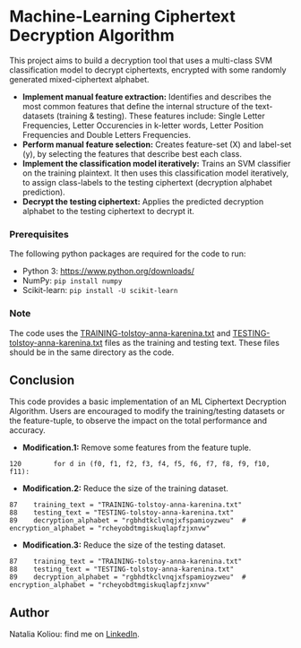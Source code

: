 # Machine-Learning Ciphertext Decryption Algorithm

This project aims to build a decryption tool that uses a multi-class SVM classification model to decrypt ciphertexts, encrypted with some randomly generated mixed-ciphertext alphabet.

* **Implement manual feature extraction:** Identifies and describes the most common features that define the internal structure of the text-datasets (training & testing). These features include: Single Letter Frequencies, Letter Occurencies in k-letter words, Letter Position Frequencies and Double Letters Frequencies.
* **Perform manual feature selection:** Creates feature-set (X) and label-set (y), by selecting the features that describe best each class.
* **Implement the classification model iteratively:** Trains an SVM classifier on the training plaintext. It then uses this classification model iteratively, to assign class-labels to the testing ciphertext (decryption alphabet prediction).
* **Decrypt the testing ciphertext:** Applies the predicted decryption alphabet to the testing ciphertext to decrypt it.

### Prerequisites
The following python packages are required for the code to run:
* Python 3: https://www.python.org/downloads/
* NumPy: ```pip install numpy```
* Scikit-learn: ```pip install -U scikit-learn```

### Note
The code uses the [TRAINING-tolstoy-anna-karenina.txt](https://github.com/nataliakoliou/ML-Ciphertext-Decryption/blob/main/datasets/TRAINING-tolstoy-anna-karenina.txt) and [TESTING-tolstoy-anna-karenina.txt](https://github.com/nataliakoliou/ML-Ciphertext-Decryption/blob/main/datasets/TESTING-tolstoy-anna-karenina.txt) files as the training and testing text. These files should be in the same directory as the code.

## Conclusion
This code provides a basic implementation of an ML Ciphertext Decryption Algorithm. Users are encouraged to modify the training/testing datasets or the feature-tuple, to observe the impact on the total performance and accuracy.

* **Modification.1:** Remove some features from the feature tuple.
``` 
120        for d in (f0, f1, f2, f3, f4, f5, f6, f7, f8, f9, f10, f11):
```
* **Modification.2:** Reduce the size of the training dataset.
``` 
87    training_text = "TRAINING-tolstoy-anna-karenina.txt"
88    testing_text = "TESTING-tolstoy-anna-karenina.txt"
89    decryption_alphabet = "rgbhdtkclvnqjxfspamioyzweu"  # encryption_alphabet = "rcheyobdtmgiskuqlapfzjxnvw"
```
* **Modification.3:** Reduce the size of the testing dataset.
``` 
87    training_text = "TRAINING-tolstoy-anna-karenina.txt"
88    testing_text = "TESTING-tolstoy-anna-karenina.txt"
89    decryption_alphabet = "rgbhdtkclvnqjxfspamioyzweu"  # encryption_alphabet = "rcheyobdtmgiskuqlapfzjxnvw"
```

## Author
Natalia Koliou: find me on [LinkedIn](https://www.linkedin.com/in/natalia-k-b37b01197/).
